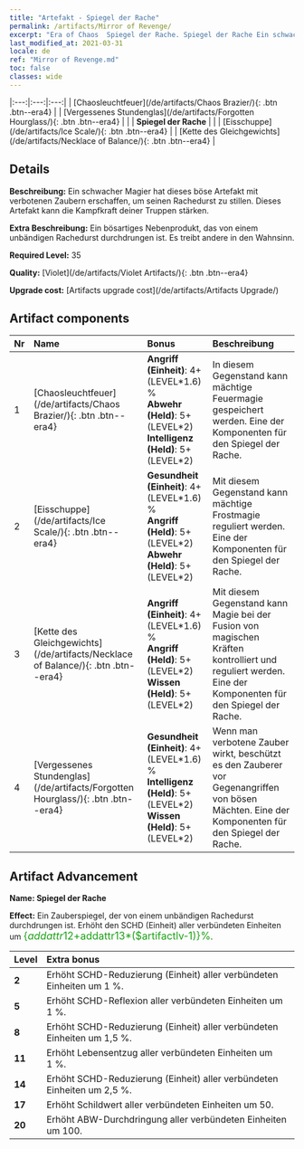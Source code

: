 ```yaml
---
title: "Artefakt - Spiegel der Rache"
permalink: /artifacts/Mirror of Revenge/
excerpt: "Era of Chaos  Spiegel der Rache. Spiegel der Rache Ein schwacher Magier hat dieses böse Artefakt mit verbotenen Zaubern erschaffen, um seinen Rachedurst zu stillen. Dieses Artefakt kann die Kampfkraft deiner Truppen stärken."
last_modified_at: 2021-03-31
locale: de
ref: "Mirror of Revenge.md"
toc: false
classes: wide
---
```


  |:---:|:---:|:---:| 
  | [Chaosleuchtfeuer](/de/artifacts/Chaos Brazier/){: .btn .btn--era4} |   | [Vergessenes Stundenglas](/de/artifacts/Forgotten Hourglass/){: .btn .btn--era4} | 
  |   | **Spiegel der Rache** |  | 
  | [Eisschuppe](/de/artifacts/Ice Scale/){: .btn .btn--era4} |   | [Kette des Gleichgewichts](/de/artifacts/Necklace of Balance/){: .btn .btn--era4} | 


## Details

 **Beschreibung:** Ein schwacher Magier hat dieses böse Artefakt mit verbotenen Zaubern erschaffen, um seinen Rachedurst zu stillen. Dieses Artefakt kann die Kampfkraft deiner Truppen stärken.

 **Extra Beschreibung:** Ein bösartiges Nebenprodukt, das von einem unbändigen Rachedurst durchdrungen ist. Es treibt andere in den Wahnsinn.

 **Required Level:** 35

 **Quality:** [Violet](/de/artifacts/Violet Artifacts/){: .btn .btn--era4}

 **Upgrade cost:** [Artifacts upgrade cost](/de/artifacts/Artifacts Upgrade/)



## Artifact components

  | Nr |    Name    |   Bonus | Beschreibung | 
  |:---|:-----------|:--------|:------------| 
  | 1 | [Chaosleuchtfeuer](/de/artifacts/Chaos Brazier/){: .btn .btn--era4} | **Angriff (Einheit)**: 4+(LEVEL\*1.6) %<br/>**Abwehr (Held)**: 5+(LEVEL\*2)<br/>**Intelligenz (Held)**: 5+(LEVEL\*2) | In diesem Gegenstand kann mächtige Feuermagie gespeichert werden. Eine der Komponenten für den Spiegel der Rache. | 
  | 2 | [Eisschuppe](/de/artifacts/Ice Scale/){: .btn .btn--era4} | **Gesundheit (Einheit)**: 4+(LEVEL\*1.6) %<br/>**Angriff (Held)**: 5+(LEVEL\*2)<br/>**Abwehr (Held)**: 5+(LEVEL\*2) | Mit diesem Gegenstand kann mächtige Frostmagie reguliert werden. Eine der Komponenten für den Spiegel der Rache. | 
  | 3 | [Kette des Gleichgewichts](/de/artifacts/Necklace of Balance/){: .btn .btn--era4} | **Angriff (Einheit)**: 4+(LEVEL\*1.6) %<br/>**Angriff (Held)**: 5+(LEVEL\*2)<br/>**Wissen (Held)**: 5+(LEVEL\*2) | Mit diesem Gegenstand kann Magie bei der Fusion von magischen Kräften kontrolliert und reguliert werden. Eine der Komponenten für den Spiegel der Rache. | 
  | 4 | [Vergessenes Stundenglas](/de/artifacts/Forgotten Hourglass/){: .btn .btn--era4} | **Gesundheit (Einheit)**: 4+(LEVEL\*1.6) %<br/>**Intelligenz (Held)**: 5+(LEVEL\*2)<br/>**Wissen (Held)**: 5+(LEVEL\*2) | Wenn man verbotene Zauber wirkt, beschützt es den Zauberer vor Gegenangriffen von bösen Mächten. Eine der Komponenten für den Spiegel der Rache. | 


## Artifact Advancement

 **Name: Spiegel der Rache**

 **Effect:** Ein Zauberspiegel, der von einem unbändigen Rachedurst durchdrungen ist. Erhöht den SCHD (Einheit) aller verbündeten Einheiten um <span style="color: #1ca216;font-size:18px">{$addattr12+$addattr13*($artifactlv-1)}%</span>.

  |  Level  |    Extra bonus  | 
  |:--------|:----------------| 
  | **2** | Erhöht SCHD-Reduzierung (Einheit) aller verbündeten Einheiten um 1 %. | 
  | **5** | Erhöht SCHD-Reflexion aller verbündeten Einheiten um 1 %. | 
  | **8** | Erhöht SCHD-Reduzierung (Einheit) aller verbündeten Einheiten um 1,5 %. | 
  | **11** | Erhöht Lebensentzug aller verbündeten Einheiten um 1 %. | 
  | **14** | Erhöht SCHD-Reduzierung (Einheit) aller verbündeten Einheiten um 2,5 %. | 
  | **17** | Erhöht Schildwert aller verbündeten Einheiten um 50. | 
  | **20** | Erhöht ABW-Durchdringung aller verbündeten Einheiten um 100. | 
